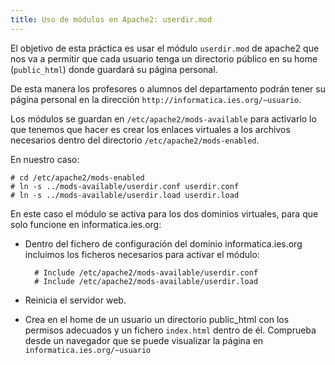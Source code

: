 ```yaml
---
title: Uso de módulos en Apache2: userdir.mod
---
```


El objetivo de esta práctica es usar el módulo `userdir.mod` de apache2 que nos va a permitir que cada usuario tenga un directorio público en su home (`public_html`) donde guardará su página personal.  
  
De esta manera los profesores o alumnos del departamento podrán tener su página personal en la dirección `http://informatica.ies.org/~usuario`.  
  
Los módulos se guardan en `/etc/apache2/mods-available` para activarlo lo que tenemos que hacer es crear los enlaces virtuales a los archivos necesarios dentro del directorio `/etc/apache2/mods-enabled`.  
  
En nuestro caso:  
  
    # cd /etc/apache2/mods-enabled
    # ln -s ../mods-available/userdir.conf userdir.conf
    # ln -s ../mods-available/userdir.load userdir.load

En este caso el módulo se activa para los dos dominios virtuales, para que solo funcione en informatica.ies.org:

* Dentro del fichero de configuración del dominio informatica.ies.org incluimos los ficheros necesarios para activar el módulo:  
  
        # Include /etc/apache2/mods-available/userdir.conf
        # Include /etc/apache2/mods-available/userdir.load

* Reinicia el servidor web.  
* Crea en el home de un usuario un directorio public_html con los permisos adecuados y un fichero `index.html` dentro de él. Comprueba desde un navegador que se puede visualizar la página en `informatica.ies.org/~usuario`